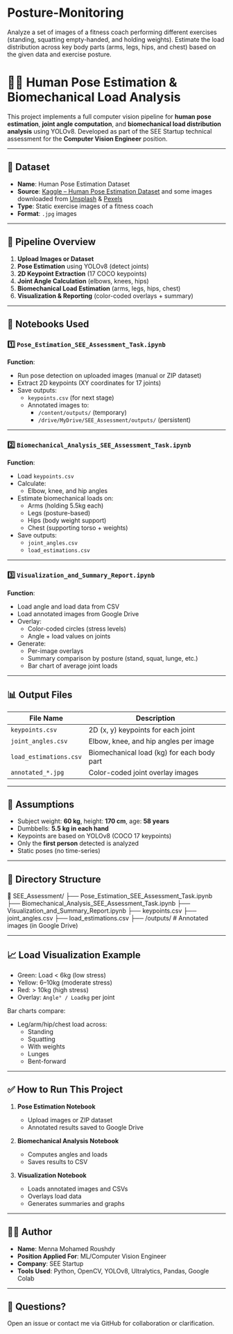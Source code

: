 # Posture-Monitoring
Analyze a set of images of a fitness coach performing different exercises (standing, squatting empty-handed, and holding weights). Estimate the load distribution across key body parts (arms, legs, hips, and chest) based on the given data and exercise posture.

# 🏋️‍♂️ Human Pose Estimation & Biomechanical Load Analysis
This project implements a full computer vision pipeline for **human pose estimation**, **joint angle computation**, and **biomechanical load distribution analysis** using YOLOv8. Developed as part of the SEE Startup technical assessment for the **Computer Vision Engineer** position.

---

## 📁 Dataset

- **Name**: Human Pose Estimation Dataset  
- **Source**: [Kaggle – Human Pose Estimation Dataset](https://www.kaggle.com/datasets/trainingdatapro/pose-estimation) and some images downloaded from [Unsplash](https://unsplash.com/s/photos/fitness-trainer) & [Pexels](https://www.pexels.com/search/fitness%20trainer/)
- **Type**: Static exercise images of a fitness coach
- **Format**: `.jpg` images

---

## 🚀 Pipeline Overview

1. **Upload Images or Dataset**
2. **Pose Estimation** using YOLOv8 (detect joints)
3. **2D Keypoint Extraction** (17 COCO keypoints)
4. **Joint Angle Calculation** (elbows, knees, hips)
5. **Biomechanical Load Estimation** (arms, legs, hips, chest)
6. **Visualization & Reporting** (color-coded overlays + summary)

---

## 📓 Notebooks Used

### 1️⃣ `Pose_Estimation_SEE_Assessment_Task.ipynb`

**Function**:  
- Run pose detection on uploaded images (manual or ZIP dataset)
- Extract 2D keypoints (XY coordinates for 17 joints)
- Save outputs:
  - `keypoints.csv` (for next stage)
  - Annotated images to:
    - `/content/outputs/` (temporary)
    - `/drive/MyDrive/SEE_Assessment/outputs/` (persistent)

---

### 2️⃣ `Biomechanical_Analysis_SEE_Assessment_Task.ipynb`

**Function**:  
- Load `keypoints.csv`
- Calculate:
  - Elbow, knee, and hip angles
- Estimate biomechanical loads on:
  - Arms (holding 5.5kg each)
  - Legs (posture-based)
  - Hips (body weight support)
  - Chest (supporting torso + weights)
- Save outputs:
  - `joint_angles.csv`
  - `load_estimations.csv`

---

### 3️⃣ `Visualization_and_Summary_Report.ipynb`

**Function**:  
- Load angle and load data from CSV
- Load annotated images from Google Drive
- Overlay:
  - Color-coded circles (stress levels)
  - Angle + load values on joints
- Generate:
  - Per-image overlays
  - Summary comparison by posture (stand, squat, lunge, etc.)
  - Bar chart of average joint loads

---

## 📊 Output Files

| File Name             | Description                                  |
|-----------------------|----------------------------------------------|
| `keypoints.csv`       | 2D (x, y) keypoints for each joint            |
| `joint_angles.csv`    | Elbow, knee, and hip angles per image         |
| `load_estimations.csv`| Biomechanical load (kg) for each body part    |
| `annotated_*.jpg`     | Color-coded joint overlay images              |

---

## 🧠 Assumptions

- Subject weight: **60 kg**, height: **170 cm**, age: **58 years**
- Dumbbells: **5.5 kg in each hand**
- Keypoints are based on YOLOv8 (COCO 17 keypoints)
- Only the **first person** detected is analyzed
- Static poses (no time-series)

---

## 📂 Directory Structure

📁 SEE_Assessment/
├── Pose_Estimation_SEE_Assessment_Task.ipynb
├── Biomechanical_Analysis_SEE_Assessment_Task.ipynb
├── Visualization_and_Summary_Report.ipynb
├── keypoints.csv
├── joint_angles.csv
├── load_estimations.csv
├── /outputs/ # Annotated images (in Google Drive)


---

## 📈 Load Visualization Example

- Green: Load < 6kg (low stress)
- Yellow: 6–10kg (moderate stress)
- Red: > 10kg (high stress)
- Overlay: `Angle° / Loadkg` per joint

Bar charts compare:
- Leg/arm/hip/chest load across:
  - Standing
  - Squatting
  - With weights
  - Lunges
  - Bent-forward

---

## ✅ How to Run This Project

1. **Pose Estimation Notebook**
   - Upload images or ZIP dataset
   - Annotated results saved to Google Drive

2. **Biomechanical Analysis Notebook**
   - Computes angles and loads
   - Saves results to CSV

3. **Visualization Notebook**
   - Loads annotated images and CSVs
   - Overlays load data
   - Generates summaries and graphs

---

## 👨‍💻 Author

- **Name**: Menna Mohamed Roushdy  
- **Position Applied For**: ML/Computer Vision Engineer  
- **Company**: SEE Startup  
- **Tools Used**: Python, OpenCV, YOLOv8, Ultralytics, Pandas, Google Colab

---

## 💬 Questions?

Open an issue or contact me via GitHub for collaboration or clarification.

